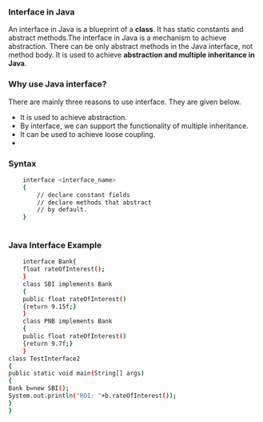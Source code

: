 ### Interface in Java

An interface in Java is a blueprint of a **class**. It has static constants and abstract methods.The interface in Java is a mechanism to achieve abstraction. There can be only abstract methods in the Java interface, not method body. It is used to achieve **abstraction and multiple inheritance in Java**.

### Why use Java interface?

There are mainly three reasons to use interface. They are given below.
-	It is used to achieve abstraction.
-	By interface, we can support the functionality of multiple inheritance.
-	It can be used to achieve loose coupling.
-	
### Syntax

```sh
	interface <interface_name>
	{ 
	    // declare constant fields  
	    // declare methods that abstract   
	    // by default.  
	}
	
```

### Java Interface Example


```sh
	interface Bank{  
	float rateOfInterest();  
	}  
	class SBI implements Bank
	{  
	public float rateOfInterest()
	{return 9.15f;}  
	}  
	class PNB implements Bank
	{  
	public float rateOfInterest()
	{return 9.7f;} 
	}  
class TestInterface2
{  
public static void main(String[] args)
{  
Bank b=new SBI();  
System.out.println("ROI: "+b.rateOfInterest());  
}
}

```
